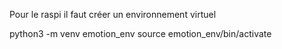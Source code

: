 Pour le raspi il faut créer un environnement virtuel 

python3 -m venv emotion_env
source emotion_env/bin/activate
